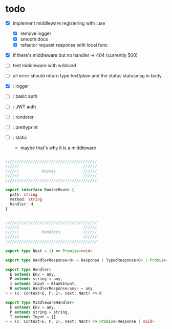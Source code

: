 # todo

- [x] implement middleware registering with :use
  - [x] remove logger
  - [x] smooth docs
  - [x] refactor request response with local func
- [x] if there's middleware but no handler => 404 (currently 500)
- [ ] test middleware with wildcard
- [ ] all error should return type text/plain and the status statusmsg in body

- [x] : logger
- [ ] : basic auth
- [ ] : JWT auth
- [ ] : renderer
- [ ] : prettyprint
- [ ] : static
  - maybe that's why it is a middleware

```ts

////////////////////////////////////////
//////                            //////
//////          Routes            //////
//////                            //////
////////////////////////////////////////

export interface RouterRoute {
  path: string
  method: string
  handler: H
}


////////////////////////////////////////
//////                            //////
//////          Handlers          //////
//////                            //////
////////////////////////////////////////

export type Next = () => Promise<void>

export type HandlerResponse<O> = Response | TypedResponse<O> | Promise<Response | TypedResponse<O>>

export type Handler<
  E extends Env = any,
  P extends string = any,
  I extends Input = BlankInput,
  R extends HandlerResponse<any> = any
> = (c: Context<E, P, I>, next: Next) => R

export type MiddlewareHandler<
  E extends Env = any,
  P extends string = string,
  I extends Input = {}
> = (c: Context<E, P, I>, next: Next) => Promise<Response | void>
